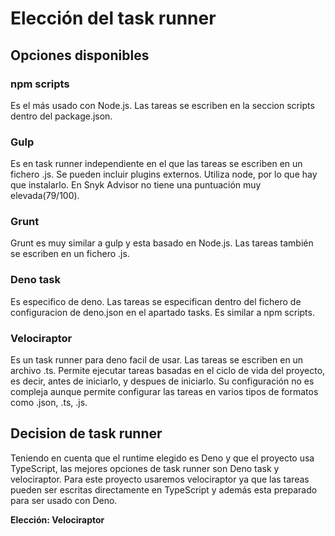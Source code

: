 # Elección del task runner

## Opciones disponibles

### npm scripts
Es el más usado con Node.js. Las tareas se escriben en la seccion scripts dentro del package.json. 

### Gulp
Es en task runner independiente en el que las tareas se escriben en un fichero .js. Se pueden incluir plugins externos. Utiliza node, por lo que hay que instalarlo. En Snyk Advisor no tiene una puntuación muy elevada(79/100).

### Grunt
Grunt es muy similar a gulp y esta basado en Node.js. Las tareas también se escriben en un fichero .js. 

### Deno task
Es especifico de deno. Las tareas se especifican dentro del fichero de configuracion de deno.json en el apartado tasks. Es similar a npm scripts. 

### Velociraptor
Es un task runner para deno facil de usar. Las tareas se escriben en un archivo .ts. Permite ejecutar tareas basadas en el ciclo de vida del proyecto, es decir, antes de iniciarlo, y despues de iniciarlo. Su configuración no es compleja aunque permite configurar las tareas en varios tipos de formatos como .json, .ts, .js. 

## Decision de task runner
Teniendo en cuenta que el runtime elegido es Deno y que el proyecto usa TypeScript, las mejores opciones de task runner son Deno task y velociraptor. Para este proyecto usaremos velociraptor ya que las tareas pueden ser escritas directamente en TypeScript y además esta preparado para ser usado con Deno. 

**Elección: Velociraptor**